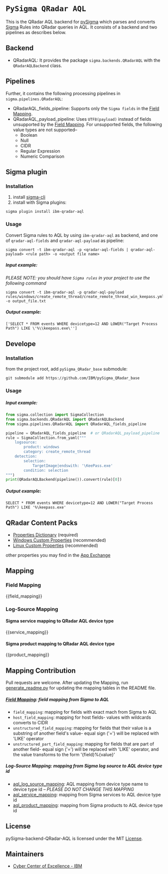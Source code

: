 # `PySigma QRadar AQL`
This is the QRadar AQL backend for [pySigma](https://github.com/SigmaHQ/pySigma) which parses and converts [Sigma](https://github.com/SigmaHQ/sigma) Rules into QRadar queries in AQL. It consists of a backend and two pipelines as describes below.


## Backend
- QRadarAQL: It provides the package `sigma.backends.QRadarAQL` with the `QRadarAQLBackend` class.

## Pipelines
Further, it contains the following processing pipelines in `sigma.pipelines.QRadarAQL`:
- QRadarAQL_fields_pipeline: Supports only the `Sigma fields` in the [Field Mapping](./README.md#field-mapping).
- QRadarAQL_payload_pipeline: Uses `UTF8(payload)` instead of fields unsupported by the [Field Mapping](./README.md#field-mapping). For unsupported fields, the following value types are not supported–
   * Boolean
   * Null
   * CIDR
   * Regular Expression
   * Numeric Comparison

## Sigma plugin
### Installation
1. install [sigma-cli](https://github.com/SigmaHQ/sigma-cli#Installation)
2. install with Sigma plugins:
```
sigma plugin install ibm-qradar-aql
```

### Usage
Convert Sigma rules to AQL by using `ibm-qradar-aql` as backend, and one of `qradar-aql-fields` and `qradar-aql-payload` as pipeline:
```
sigma convert -t ibm-qradar-aql -p <qradar-aql-fields | qradar-aql-payload> <rule path> -o <output file name>
```

##### Input example:
*PLEASE NOTE: you should have `Sigma rules` in your project to use the 
following 
command*
```
sigma convert -t ibm-qradar-aql -p qradar-aql-payload rules/windows/create_remote_thread/create_remote_thread_win_keepass.yml -o output_file.txt
```

##### Output example:
```
['SELECT * FROM events WHERE devicetype=12 AND LOWER("Target Process Path") LIKE \'%\\keepass.exe\'']
```

## Develope
### Installation
from the project root, add `pySigma_QRadar_base` submodule:
```
git submodule add https://github.com/IBM/pySigma_QRadar_base
```

### Usage
##### Input example:

```python
from sigma.collection import SigmaCollection
from sigma.backends.QRadarAQL import QRadarAQLBackend
from sigma.pipelines.QRadarAQL import QRadarAQL_fields_pipeline

pipeline = QRadarAQL_fields_pipeline  # or QRadarAQL_payload_pipeline
rule = SigmaCollection.from_yaml("""
    logsource:
        product: windows
        category: create_remote_thread
    detection:
        selection:
            TargetImage|endswith: '\KeePass.exe'
        condition: selection
""")
print(QRadarAQLBackend(pipeline()).convert(rule)[0])
```

##### Output example:
```
SELECT * FROM events WHERE devicetype=12 AND LOWER("Target Process Path") LIKE '%\keepass.exe'
```

## QRadar Content Packs
- [Properties Dictionary](https://exchange.xforce.ibmcloud.com/hub/extension/73f46b27280d30a4b8ec4685da391b1c) (required)
- [Windows Custom Properties](https://exchange.xforce.ibmcloud.com/hub/extension/IBMQRadar:MicrosoftWindowsCustomProperties) (recommended)
- [Linux Custom Properties](https://exchange.xforce.ibmcloud.com/hub/extension/427f5d543cb917916619e6abafc26404) (recommended)

other properties you may find in the [App Exchange](https://exchange.xforce.ibmcloud.com/hub)

## Mapping

### Field Mapping
{{field_mapping}}

### Log-Source Mapping

#### Sigma service mapping to QRadar AQL device type
{{service_mapping}}

#### Sigma product mapping to QRadar AQL device type
{{product_mapping}}

## Mapping Contribution
Pull requests are welcome. After updating the Mapping, run 
[generate_readme.py](./generate_readme.py) for updating the mapping tables in 
the README file.

##### [Field Mapping](./sigma/mapping/fields.py): field mapping from Sigma to AQL
- `field_mapping`: mapping for fields with exact mach from Sigma to AQL
- `host_field_mapping`: mapping for host fields- values with wildcards converts to CIDR
- `unstructured_field_mapping`: mapping for fields that their value is a substring of another field's value- equal sign ('=') will be replaced with 'LIKE' operator
- `unstructured_part_field_mapping`: mapping for fields that are part of another field- equal sign ('=') will be replaced with 'LIKE' operator, and the value transforms to the form '{field}%{value}' 

##### Log-Source Mapping: mapping from Sigma log source to AQL device type id
- [aql_log_source_mapping](./sigma/mapping/logsources.py): AQL mapping from 
  device type name to device type id – *PLEASE DO NOT CHANGE THIS MAPPING*
- [aql_service_mapping](./sigma/mapping/services.py): mapping from Sigma 
  services to AQL device type id
- [aql_product_mapping](./sigma/mapping/products.py): mapping from Sigma products 
  to AQL device type id

## License
pySigma-backend-QRadar-AQL is licensed under the MIT [License](./LICENSE).

## Maintainers
* [Cyber Center of Excellence - IBM](https://github.com/noaakl/)

